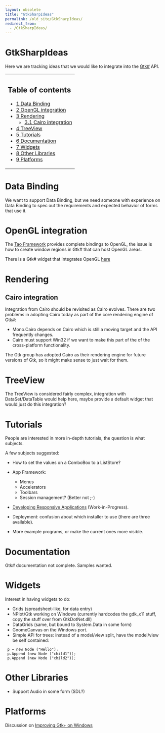 ```yaml
---
layout: obsolete
title: "GtkSharpIdeas"
permalink: /old_site/GtkSharpIdeas/
redirect_from:
  - /GtkSharpIdeas/
---
```


GtkSharpIdeas
=============

Here we are tracking ideas that we would like to integrate into the [Gtk\#]({{site.github.url}}/old_site/GtkSharp "GtkSharp") API.

<table>
<col width="100%" />
<tbody>
<tr class="odd">
<td align="left"><h2>Table of contents</h2>
<ul>
<li><a href="#data-binding">1 Data Binding</a></li>
<li><a href="#opengl-integration">2 OpenGL integration</a></li>
<li><a href="#rendering">3 Rendering</a>
<ul>
<li><a href="#cairo-integration">3.1 Cairo integration</a></li>
</ul></li>
<li><a href="#treeview">4 TreeView</a></li>
<li><a href="#tutorials">5 Tutorials</a></li>
<li><a href="#documentation">6 Documentation</a></li>
<li><a href="#widgets">7 Widgets</a></li>
<li><a href="#other-libraries">8 Other Libraries</a></li>
<li><a href="#platforms">9 Platforms</a></li>
</ul></td>
</tr>
</tbody>
</table>

Data Binding
============

We want to support Data Binding, but we need someone with experience on Data Binding to spec out the requirements and expected behavior of forms that use it.

OpenGL integration
==================

The [Tao Framework]({{site.github.url}}/Tao) provides complete bindings to OpenGL, the issue is how to create window regions in Gtk\# that can host OpenGL areas.

There is a Gtk\# widget that integrates OpenGL [here](http://www.olympum.com/~bruno/gtkgl-sharp.html)

Rendering
=========

Cairo integration
-----------------

Integration from Cairo should be revisited as Cairo evolves. There are two problems in adopting Cairo today as part of the core rendering engine of Gtk\#:

-   Mono.Cairo depends on Cairo which is still a moving target and the API frequently changes.
-   Cairo must support Win32 if we want to make this part of the of the cross-platform functionality.

The Gtk group has adopted Cairo as their rendering engine for future versions of Gtk, so it might make sense to just wait for them.

TreeView
========

The TreeView is considered fairly complex, integration with DataSet/DataTable would help here, maybe provide a default widget that would just do this integration?

Tutorials
=========

People are interested in more in-depth tutorials, the question is what subjects.

A few subjects suggested:

-   How to set the values on a ComboBox to a ListStore?
-   App Framework:
    -   Menus
    -   Accelerators
    -   Toolbars
    -   Session management? (Better not ;-)

-   [Developing Responsive Applications]({{site.github.url}}/old_site/Responsive_Applications "Responsive Applications") (Work-in-Progress).

-   Deployment: confusion about which installer to use (there are three available).

-   More example programs, or make the current ones more visible.

Documentation
=============

Gtk\# documentation not complete. Samples wanted.

Widgets
=======

Interest in having widgets to do:

-   Grids (spreadsheet-like, for data entry)
-   NPlot/Gtk working on Windows (currently hardcodes the gdk\_x11 stuff, copy the stuff over from GtkDotNet.dll)
-   DataGrids (same, but bound to System.Data in some form)
-   GnomeCanvas on the Windows port.
-   Simple API for trees: instead of a model/view split, have the model/view be self contained:

<!-- -->

     p = new Node ("Hello");
     p.Append (new Node ("child1"));
     p.Append (new Node ("child2"));

Other Libraries
===============

-   Support Audio in some form (SDL?)

Platforms
=========

Discussion on [Improving Gtk+ on Windows]({{site.github.url}}/old_site/ImprovingGtkWin32 "ImprovingGtkWin32")

